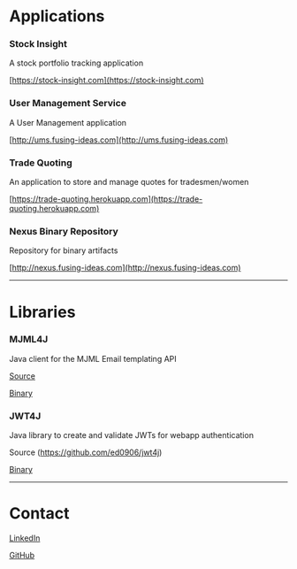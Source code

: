 # Applications

### Stock Insight

A stock portfolio tracking application

[https://stock-insight.com](https://stock-insight.com)


### User Management Service

A User Management application

[http://ums.fusing-ideas.com](http://ums.fusing-ideas.com)


### Trade Quoting

An application to store and manage quotes for tradesmen/women

[https://trade-quoting.herokuapp.com](https://trade-quoting.herokuapp.com)


### Nexus Binary Repository

Repository for binary artifacts

[http://nexus.fusing-ideas.com](http://nexus.fusing-ideas.com)

---

# Libraries

### MJML4J

Java client for the MJML Email templating API

[Source](https://github.com/ed0906/mjml4j)

[Binary](https://mvnrepository.com/artifact/io.camassia/mjml4j-client)

### JWT4J

Java library to create and validate JWTs for webapp authentication

Source (https://github.com/ed0906/jwt4j)

[Binary](https://mvnrepository.com/artifact/io.camassia.security/jwt4j)

---

# Contact

[LinkedIn](https://www.linkedin.com/in/wilsonedward)

[GitHub](https://github.com/ed0906)
